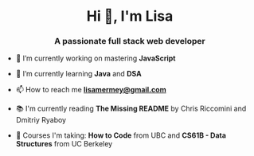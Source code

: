 <h1 align="center">Hi 👋, I'm Lisa</h1>
<h3 align="center">A passionate full stack web developer</h3>

- 🔭 I’m currently working on mastering **JavaScript**

- 🌱 I’m currently learning **Java** and **DSA**

- 📫 How to reach me **lisamermey@gmail.com**

- 📚 I'm currently reading **The Missing README** by Chris Riccomini and Dmitriy Ryaboy
- 🏫 Courses I'm taking: **How to Code** from UBC and **CS61B - Data Structures** from UC Berkeley

